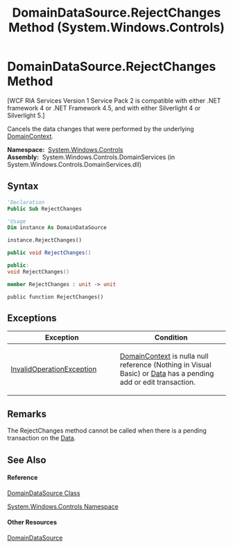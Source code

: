 ﻿---
title: DomainDataSource.RejectChanges Method  (System.Windows.Controls)
TOCTitle: RejectChanges Method
ms:assetid: M:System.Windows.Controls.DomainDataSource.RejectChanges
ms:mtpsurl: https://msdn.microsoft.com/en-us/library/system.windows.controls.domaindatasource.rejectchanges(v=VS.91)
ms:contentKeyID: 27196319
ms.date: 01/27/2012
mtps_version: v=VS.91
f1_keywords:
- System.Windows.Controls.DomainDataSource.RejectChanges
dev_langs:
- CSharp
- JScript
- VB
- FSharp
- c++
api_location:
- System.Windows.Controls.DomainServices.dll
api_name:
- System.Windows.Controls.DomainDataSource.RejectChanges
api_type:
- Managed
topic_type:
- apiref
- kbSyntax
product_family_name: VS
ROBOTS: INDEX,FOLLOW
---

# DomainDataSource.RejectChanges Method

\[WCF RIA Services Version 1 Service Pack 2 is compatible with either .NET framework 4 or .NET Framework 4.5, and with either Silverlight 4 or Silverlight 5.\]

Cancels the data changes that were performed by the underlying [DomainContext](ee707753\(v=vs.91\).md).

**Namespace:**  [System.Windows.Controls](ms590941\(v=vs.91\).md)  
**Assembly:**  System.Windows.Controls.DomainServices (in System.Windows.Controls.DomainServices.dll)

## Syntax

``` vb
'Declaration
Public Sub RejectChanges
```

``` vb
'Usage
Dim instance As DomainDataSource

instance.RejectChanges()
```

``` csharp
public void RejectChanges()
```

``` c++
public:
void RejectChanges()
```

``` fsharp
member RejectChanges : unit -> unit 
```

``` jscript
public function RejectChanges()
```

## Exceptions

<table>
<colgroup>
<col style="width: 50%" />
<col style="width: 50%" />
</colgroup>
<thead>
<tr class="header">
<th>Exception</th>
<th>Condition</th>
</tr>
</thead>
<tbody>
<tr class="odd">
<td><a href="https://msdn.microsoft.com/en-us/library/2asft85a">InvalidOperationException</a></td>
<td><p><a href="ee707753(v=vs.91).md">DomainContext</a> is nulla null reference (Nothing in Visual Basic) or <a href="ee707579(v=vs.91).md">Data</a> has a pending add or edit transaction.</p></td>
</tr>
</tbody>
</table>

## Remarks

The RejectChanges method cannot be called when there is a pending transaction on the [Data](ee707579\(v=vs.91\).md).

## See Also

#### Reference

[DomainDataSource Class](ee732901\(v=vs.91\).md)

[System.Windows.Controls Namespace](ms590941\(v=vs.91\).md)

#### Other Resources

[DomainDataSource](ee707363\(v=vs.91\).md)

